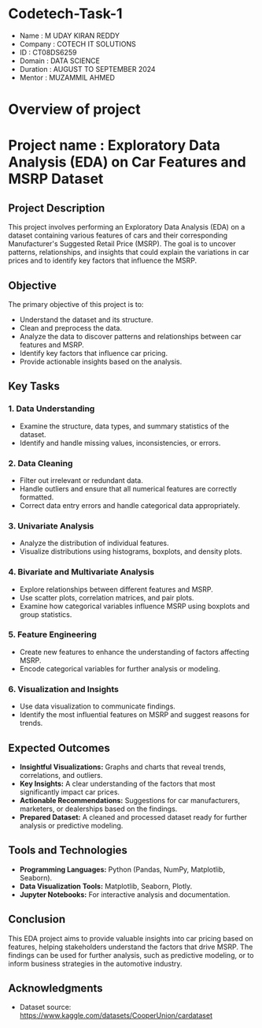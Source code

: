 # Codetech-Task-1

- Name : M UDAY KIRAN REDDY
- Company : COTECH IT SOLUTIONS
- ID : CT08DS6259
- Domain : DATA SCIENCE
- Duration : AUGUST TO SEPTEMBER 2024
- Mentor : MUZAMMIL AHMED

# Overview of project 
# Project name : Exploratory Data Analysis (EDA) on Car Features and MSRP Dataset

## Project Description

This project involves performing an Exploratory Data Analysis (EDA) on a dataset containing various features of cars and their corresponding Manufacturer's Suggested Retail Price (MSRP). The goal is to uncover patterns, relationships, and insights that could explain the variations in car prices and to identify key factors that influence the MSRP.

## Objective

The primary objective of this project is to:
- Understand the dataset and its structure.
- Clean and preprocess the data.
- Analyze the data to discover patterns and relationships between car features and MSRP.
- Identify key factors that influence car pricing.
- Provide actionable insights based on the analysis.

## Key Tasks

### 1. Data Understanding
- Examine the structure, data types, and summary statistics of the dataset.
- Identify and handle missing values, inconsistencies, or errors.

### 2. Data Cleaning
- Filter out irrelevant or redundant data.
- Handle outliers and ensure that all numerical features are correctly formatted.
- Correct data entry errors and handle categorical data appropriately.

### 3. Univariate Analysis
- Analyze the distribution of individual features.
- Visualize distributions using histograms, boxplots, and density plots.

### 4. Bivariate and Multivariate Analysis
- Explore relationships between different features and MSRP.
- Use scatter plots, correlation matrices, and pair plots.
- Examine how categorical variables influence MSRP using boxplots and group statistics.

### 5. Feature Engineering
- Create new features to enhance the understanding of factors affecting MSRP.
- Encode categorical variables for further analysis or modeling.

### 6. Visualization and Insights
- Use data visualization to communicate findings.
- Identify the most influential features on MSRP and suggest reasons for trends.


## Expected Outcomes

- **Insightful Visualizations:** Graphs and charts that reveal trends, correlations, and outliers.
- **Key Insights:** A clear understanding of the factors that most significantly impact car prices.
- **Actionable Recommendations:** Suggestions for car manufacturers, marketers, or dealerships based on the findings.
- **Prepared Dataset:** A cleaned and processed dataset ready for further analysis or predictive modeling.

## Tools and Technologies

- **Programming Languages:** Python (Pandas, NumPy, Matplotlib, Seaborn).
- **Data Visualization Tools:** Matplotlib, Seaborn, Plotly.
- **Jupyter Notebooks:** For interactive analysis and documentation.

## Conclusion

This EDA project aims to provide valuable insights into car pricing based on features, helping stakeholders understand the factors that drive MSRP. The findings can be used for further analysis, such as predictive modeling, or to inform business strategies in the automotive industry.

## Acknowledgments

- Dataset source: https://www.kaggle.com/datasets/CooperUnion/cardataset

